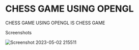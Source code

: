 # CHESS GAME USING OPENGL
 CHESS GAME USING OPENGL IS CHESS GAME 
 
 Screenshots
 
 
![Screenshot 2023-05-02 215511](https://user-images.githubusercontent.com/75800571/235727416-3af32443-f2b6-4d60-9a5f-13cc05fbaf4a.png)
